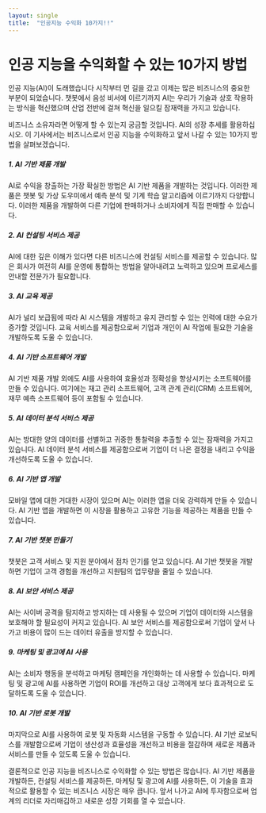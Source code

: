 ```yaml
---
layout: single
title:  "인공지능 수익화 10가지!!"
---
```


# 인공 지능을 수익화할 수 있는 10가지 방법

인공 지능(AI)이 도래했습니다 시작부터 먼 길을 갔고 이제는 많은 비즈니스의 중요한 부분이 되었습니다. 챗봇에서 음성 비서에 이르기까지 AI는 우리가 기술과 상호 작용하는 방식을 혁신했으며 산업 전반에 걸쳐 혁신을 일으킬 잠재력을 가지고 있습니다.

비즈니스 소유자라면 어떻게 할 수 있는지 궁금할 것입니다. AI의 성장 추세를 활용하십시오. 이 기사에서는 비즈니스로서 인공 지능을 수익화하고 앞서 나갈 수 있는 10가지 방법을 살펴보겠습니다.



##### 1. AI 기반 제품 개발

AI로 수익을 창출하는 가장 확실한 방법은 AI 기반 제품을 개발하는 것입니다. 이러한 제품은 챗봇 및 가상 도우미에서 예측 분석 및 기계 학습 알고리즘에 이르기까지 다양합니다. 이러한 제품을 개발하여 다른 기업에 판매하거나 소비자에게 직접 판매할 수 있습니다.

##### 2. AI 컨설팅 서비스 제공

AI에 대한 깊은 이해가 있다면 다른 비즈니스에 컨설팅 서비스를 제공할 수 있습니다. 많은 회사가 여전히 AI를 운영에 통합하는 방법을 알아내려고 노력하고 있으며 프로세스를 안내할 전문가가 필요합니다.

##### 3. AI 교육 제공

AI가 널리 보급됨에 따라 AI 시스템을 개발하고 유지 관리할 수 있는 인력에 대한 수요가 증가할 것입니다. 교육 서비스를 제공함으로써 기업과 개인이 AI 작업에 필요한 기술을 개발하도록 도울 수 있습니다.

##### 4. AI 기반 소프트웨어 개발

AI 기반 제품 개발 외에도 AI를 사용하여 효율성과 정확성을 향상시키는 소프트웨어를 만들 수 있습니다. 여기에는 재고 관리 소프트웨어, 고객 관계 관리(CRM) 소프트웨어, 재무 예측 소프트웨어 등이 포함될 수 있습니다.

##### 5. AI 데이터 분석 서비스 제공

AI는 방대한 양의 데이터를 선별하고 귀중한 통찰력을 추출할 수 있는 잠재력을 가지고 있습니다. AI 데이터 분석 서비스를 제공함으로써 기업이 더 나은 결정을 내리고 수익을 개선하도록 도울 수 있습니다.

##### 6. AI 기반 앱 개발

모바일 앱에 대한 거대한 시장이 있으며 AI는 이러한 앱을 더욱 강력하게 만들 수 있습니다. AI 기반 앱을 개발하면 이 시장을 활용하고 고유한 기능을 제공하는 제품을 만들 수 있습니다.

##### 7. AI 기반 챗봇 만들기

챗봇은 고객 서비스 및 지원 분야에서 점차 인기를 얻고 있습니다. AI 기반 챗봇을 개발하면 기업이 고객 경험을 개선하고 지원팀의 업무량을 줄일 수 있습니다.

##### 8. AI 보안 서비스 제공

AI는 사이버 공격을 탐지하고 방지하는 데 사용될 수 있으며 기업이 데이터와 시스템을 보호해야 할 필요성이 커지고 있습니다. AI 보안 서비스를 제공함으로써 기업이 앞서 나가고 비용이 많이 드는 데이터 유출을 방지할 수 있습니다.

##### 9. 마케팅 및 광고에 AI 사용

AI는 소비자 행동을 분석하고 마케팅 캠페인을 개인화하는 데 사용할 수 있습니다. 마케팅 및 광고에 AI를 사용하면 기업이 ROI를 개선하고 대상 고객에게 보다 효과적으로 도달하도록 도울 수 있습니다.

##### 10. AI 기반 로봇 개발

마지막으로 AI를 사용하여 로봇 및 자동화 시스템을 구동할 수 있습니다. AI 기반 로보틱스를 개발함으로써 기업이 생산성과 효율성을 개선하고 비용을 절감하며 새로운 제품과 서비스를 만들 수 있도록 도울 수 있습니다.



결론적으로 인공 지능을 비즈니스로 수익화할 수 있는 방법은 많습니다. AI 기반 제품을 개발하든, 컨설팅 서비스를 제공하든, 마케팅 및 광고에 AI를 사용하든, 이 기술을 효과적으로 활용할 수 있는 비즈니스 시장은 매우 큽니다. 앞서 나가고 AI에 투자함으로써 업계의 리더로 자리매김하고 새로운 성장 기회를 열 수 있습니다.
